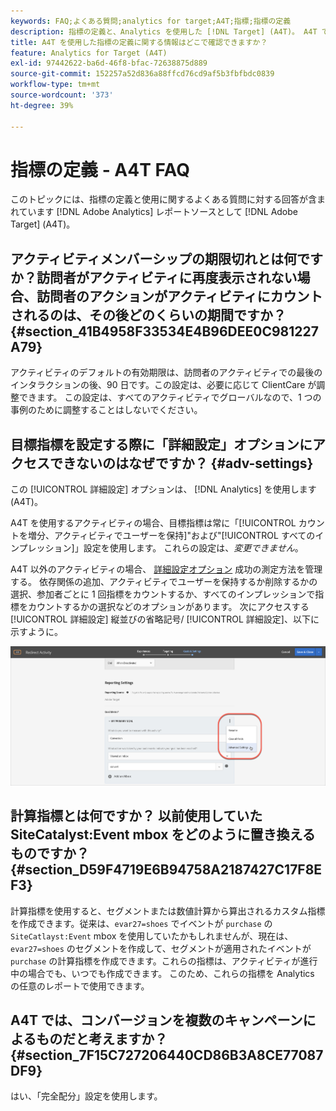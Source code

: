 ```yaml
---
keywords: FAQ;よくある質問;analytics for target;A4T;指標;指標の定義
description: 指標の定義と、Analytics を使用した [!DNL Target] (A4T)。 A4T では、Analytics レポートをAdobeと共に使用できます [!DNL Target] アクティビティ。
title: A4T を使用した指標の定義に関する情報はどこで確認できますか？
feature: Analytics for Target (A4T)
exl-id: 97442622-ba6d-46f8-bfac-72638875d889
source-git-commit: 152257a52d836a88ffcd76cd9af5b3fbfbdc0839
workflow-type: tm+mt
source-wordcount: '373'
ht-degree: 39%

---
```


# 指標の定義 - A4T FAQ

このトピックには、指標の定義と使用に関するよくある質問に対する回答が含まれています [!DNL Adobe Analytics] レポートソースとして [!DNL Adobe Target] (A4T)。

## アクティビティメンバーシップの期限切れとは何ですか？訪問者がアクティビティに再度表示されない場合、訪問者のアクションがアクティビティにカウントされるのは、その後どのくらいの期間ですか？ {#section_41B4958F33534E4B96DEE0C981227A79}

アクティビティのデフォルトの有効期限は、訪問者のアクティビティでの最後のインタラクションの後、90 日です。この設定は、必要に応じて ClientCare が調整できます。 この設定は、すべてのアクティビティでグローバルなので、1 つの事例のために調整することはしないでください。

## 目標指標を設定する際に「詳細設定」オプションにアクセスできないのはなぜですか？ {#adv-settings}

この [!UICONTROL 詳細設定] オプションは、 [!DNL Analytics] を使用します (A4T)。

A4T を使用するアクティビティの場合、目標指標は常に「[!UICONTROL カウントを増分、アクティビティでユーザーを保持]&quot;および&quot;[!UICONTROL すべてのインプレッション]」設定を使用します。 これらの設定は、*変更できません*。

A4T 以外のアクティビティの場合、 [詳細設定オプション](/help/main/c-activities/r-success-metrics/success-metrics.md#section_7CE95A2FA8F5438E936C365A6D43BC5B) 成功の測定方法を管理する。 依存関係の追加、アクティビティでユーザーを保持するか削除するかの選択、参加者ごとに 1 回指標をカウントするか、すべてのインプレッションで指標をカウントするかの選択などのオプションがあります。 次にアクセスする [!UICONTROL 詳細設定] 縦並びの省略記号/ [!UICONTROL 詳細設定]、以下に示すように。

![詳細設定](/help/main/c-activities/r-success-metrics/assets/advanced-settings.png)

## 計算指標とは何ですか？ 以前使用していた SiteCatalyst:Event mbox をどのように置き換えるものですか？ {#section_D59F4719E6B94758A2187427C17F8EF3}

計算指標を使用すると、セグメントまたは数値計算から算出されるカスタム指標を作成できます。従来は、`evar27=shoes` でイベントが `purchase` の `SiteCatlayst:Event` mbox を使用していたかもしれませんが、現在は、`evar27=shoes` のセグメントを作成して、セグメントが適用されたイベントが `purchase` の計算指標を作成できます。これらの指標は、アクティビティが進行中の場合でも、いつでも作成できます。 このため、これらの指標を Analytics の任意のレポートで使用できます。

## A4T では、コンバージョンを複数のキャンペーンによるものだと考えますか？ {#section_7F15C727206440CD86B3A8CE77087DF9}

はい、「完全配分」設定を使用します。
